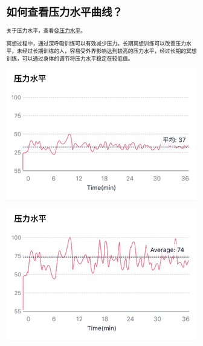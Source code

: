 # 如何查看压力水平曲线？

关于压力水平，查看[😧压力水平](./名词解释/压力水平.html)。

冥想过程中，通过深呼吸训练可以有效减少压力。长期冥想训练可以改善压力水平，未经过长期训练的人，容易受外界影响达到较高的压力水平，经过长期的冥想训练，可以通过身体的调节将压力水平稳定在较低值。

![典型的冥想时压力水平变化（较低水平，相对稳定）](media/15971282336142.jpg)



![典型的非冥想状态下压力水平变化（工作状态，较高水平，波动较大）](media/15971282436395.jpg)

